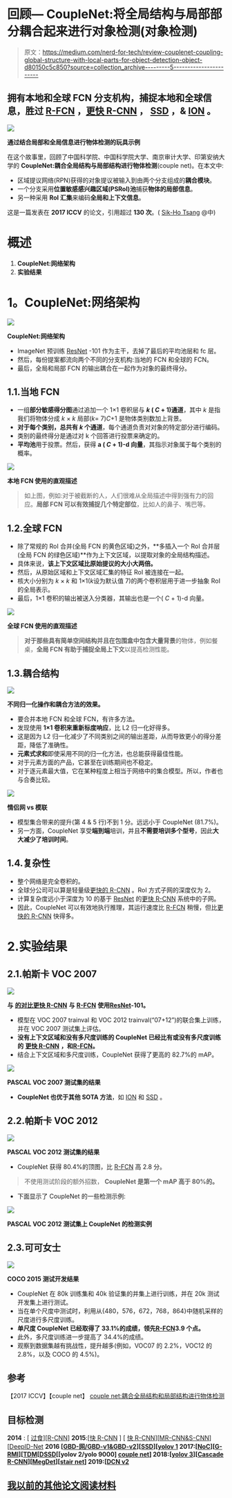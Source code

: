 # 回顾— CoupleNet:将全局结构与局部部分耦合起来进行对象检测(对象检测)

> 原文：<https://medium.com/nerd-for-tech/review-couplenet-coupling-global-structure-with-local-parts-for-object-detection-object-d80150c5c850?source=collection_archive---------5----------------------->

## 拥有本地和全球 FCN 分支机构，捕捉本地和全球信息，胜过 [R-FCN](https://towardsdatascience.com/review-r-fcn-positive-sensitive-score-maps-object-detection-91cd2389345c?source=post_page---------------------------) ，[更快 R-CNN](https://towardsdatascience.com/review-faster-r-cnn-object-detection-f5685cb30202?source=post_page---------------------------) ， [SSD](https://towardsdatascience.com/review-ssd-single-shot-detector-object-detection-851a94607d11?source=post_page---------------------------) ，& [ION](https://towardsdatascience.com/review-ion-inside-outside-net-2nd-runner-up-in-2015-coco-detection-object-detection-da19993f4766?source=post_page---------------------------) 。

![](img/706c15c91842075f3995291c4e1bf68f.png)

**通过结合局部和全局信息进行物体检测的玩具示例**

在这个故事里，回顾了中国科学院、中国科学院大学、南京审计大学、印第安纳大学的 **CoupleNet:耦合全局结构与局部结构进行物体检测**(couple net)。在本文中:

*   区域提议网络(RPN)获得的对象提议被输入到由两个分支组成的**耦合模块**。
*   一个分支采用**位置敏感感兴趣区域(PSRoI)池**捕获**物体的局部信息**。
*   另一种采用 **RoI 汇集**来编码**全局和上下文信息**。

这是一篇发表在 **2017 ICCV** 的论文，引用超过 **130 次**。( [Sik-Ho Tsang](https://medium.com/u/aff72a0c1243?source=post_page-----d80150c5c850--------------------------------) @中)

# 概述

1.  **CoupleNet:网络架构**
2.  **实验结果**

# **1。CoupleNet:网络架构**

![](img/e81603e3c0f54bef048d997acc1dae39.png)

**CoupleNet:网络架构**

*   ImageNet 预训练 [ResNet](https://towardsdatascience.com/review-resnet-winner-of-ilsvrc-2015-image-classification-localization-detection-e39402bfa5d8?source=post_page---------------------------) -101 作为主干，去掉了最后的平均池层和 fc 层。
*   然后，每份提案都流向两个不同的分支机构:当地的 FCN 和全球的 FCN。
*   最后，全局和局部 FCN 的输出耦合在一起作为对象的最终得分。

## 1.1.当地 FCN

*   一组**部分敏感得分图**通过追加一个 1×1 卷积层与 ***k* ( *C* + 1)通道**，其中 *k* 是指我们将物体分成 *k* × *k* 局部(*k*= 7)*C*+1 是物体类别数加上背景。
*   **对于每个类别，总共有 *k* 个通道**，每个通道负责对对象的特定部分进行编码。
*   类别的最终得分是通过对 k 个回答进行投票来确定的。
*   **平均池**用于投票。然后，获得 **a ( *C* + 1)-d 向量**，其指示对象属于每个类别的概率。

![](img/ef7d92b948b5fda40913a0eb3c105195.png)

**本地 FCN 使用的直观描述**

> 如上图，例如:对于被截断的人，人们很难从全局描述中得到强有力的回应。**局部 FCN 可以有效捕捉几个特定部位**，比如人的鼻子、嘴巴等。

## 1.2.全球 FCN

*   除了常规的 RoI 合并(全局 FCN 的黄色区域)之外，**多插入一个 RoI 合并层(全局 FCN 的绿色区域)**作为上下文区域，以提取对象的全局结构描述。
*   具体来说，**该上下文区域比原始提议的大小大两倍。**
*   然后，从原始区域和上下文区域汇集的特征 RoI 被连接在一起。
*   核大小分别为 *k* × *k* 和 1×1(*k*设为默认值 7)的两个卷积层用于进一步抽象 RoI 的全局表示。
*   最后，1×1 卷积的输出被送入分类器，其输出也是一个( *C* + 1)-d 向量。

![](img/dd03a708ee4c7922027499d1635d881e.png)

**全球 FCN 使用的直观描述**

> **对于那些具有简单空间结构并且在包围盒中包含大量背景**的物体，例如餐桌，**全局 FCN 有助于捕捉全局上下文**以提高检测性能。

## 1.3.耦合结构

![](img/da65131c19b31cd98c99fbf5646d11b6.png)

**不同归一化操作和耦合方法的效果。**

*   要合并本地 FCN 和全球 FCN，有许多方法。
*   发现使用 **1×1 卷积来重新标度响应**，比 L2 归一化好得多。
*   这是因为 L2 归一化减少了不同类别之间的输出差距，从而导致更小的得分差距，降低了准确性。
*   **元素式求和**即使采用不同的归一化方法，也总能获得最佳性能。
*   对于元素方面的产品，它甚至在训练期间也不稳定。
*   对于逐元素最大值，它在某种程度上相当于网络中的集合模型。所以，作者也与合奏比较。

![](img/b061dfef0133f7d2a057831300b1e6db.png)

**情侣网 vs 模联**

*   模型集合带来的提升(第 4 & 5 行)不到 1 分。远远小于 CoupleNet (81.7%)。
*   另一方面，CoupleNet 享受**端到端**培训，并且**不需要培训多个型号**，因此**大大减少了培训时间**。

## 1.4.复杂性

*   整个网络是完全卷积的。
*   全球分公司可以算是轻量级[更快的 R-CNN](https://towardsdatascience.com/review-faster-r-cnn-object-detection-f5685cb30202?source=post_page---------------------------) 。RoI 方式子网的深度仅为 2。
*   计算复杂度远小于深度为 10 的基于 [ResNet](https://towardsdatascience.com/review-resnet-winner-of-ilsvrc-2015-image-classification-localization-detection-e39402bfa5d8?source=post_page---------------------------) 的[更快 R-CNN](https://towardsdatascience.com/review-faster-r-cnn-object-detection-f5685cb30202?source=post_page---------------------------) 系统中的子网。
*   因此，CoupleNet 可以有效地执行推理，其运行速度比 [R-FCN](https://towardsdatascience.com/review-r-fcn-positive-sensitive-score-maps-object-detection-91cd2389345c?source=post_page---------------------------) 稍慢，但比[更快的 R-CNN](https://towardsdatascience.com/review-faster-r-cnn-object-detection-f5685cb30202?source=post_page---------------------------) 快得多。

# 2.实验结果

## 2.1.帕斯卡 VOC 2007

![](img/f1ca9cecb95f01cdc55f872440bfe5ee.png)

**与** [**的对比更快 R-CNN**](https://towardsdatascience.com/review-faster-r-cnn-object-detection-f5685cb30202?source=post_page---------------------------) **与** [**R-FCN**](https://towardsdatascience.com/review-r-fcn-positive-sensitive-score-maps-object-detection-91cd2389345c?source=post_page---------------------------) **使用**[**ResNet**](https://towardsdatascience.com/review-resnet-winner-of-ilsvrc-2015-image-classification-localization-detection-e39402bfa5d8?source=post_page---------------------------)**-101。**

*   模型在 VOC 2007 trainval 和 VOC 2012 trainval(“07+12”)的联合集上训练，并在 VOC 2007 测试集上评估。
*   **没有上下文区域和没有多尺度训练的 CoupleNet 已经比有或没有多尺度训练的** [**更快 R-CNN**](https://towardsdatascience.com/review-faster-r-cnn-object-detection-f5685cb30202?source=post_page---------------------------) **，和**[**R-FCN**](https://towardsdatascience.com/review-r-fcn-positive-sensitive-score-maps-object-detection-91cd2389345c?source=post_page---------------------------)**。**
*   结合上下文区域和多尺度训练，CoupleNet 获得了更高的 82.7%的 mAP。

![](img/b94aad77776cde5cbe8c232537664a31.png)

**PASCAL VOC 2007 测试集的结果**

*   **CoupleNet 也优于其他 SOTA 方法**，如 [ION](https://towardsdatascience.com/review-ion-inside-outside-net-2nd-runner-up-in-2015-coco-detection-object-detection-da19993f4766?source=post_page---------------------------) 和 [SSD](https://towardsdatascience.com/review-ssd-single-shot-detector-object-detection-851a94607d11?source=post_page---------------------------) 。

## 2.2.帕斯卡 VOC 2012

![](img/96b83677757b4c5c58b82c51fa03154b.png)

**PASCAL VOC 2012 测试集的结果**

*   CoupleNet 获得 80.4%的顶图，比 [R-FCN](https://towardsdatascience.com/review-r-fcn-positive-sensitive-score-maps-object-detection-91cd2389345c?source=post_page---------------------------) 高 2.8 分。

> 不使用测试阶段的额外招数， **CoupleNet 是第一个 mAP 高于 80%的。**

*   下面显示了 CoupleNet 的一些检测示例:

![](img/875eb982aac9e6c20b53576c6c1e1b95.png)

**PASCAL VOC 2012 测试集上 CoupleNet 的检测实例**

## 2.3.可可女士

![](img/36fefc534e968fbbb3010e4aedda3b4f.png)

**COCO 2015 测试开发结果**

*   CoupleNet 在 80k 训练集和 40k 验证集的并集上进行训练，并在 20k 测试开发集上进行测试。
*   当在单个尺度中测试时，利用从{480，576，672，768，864}中随机采样的尺度进行多尺度训练。
*   **单尺度 CoupleNet 已经取得了 33.1%的成绩，领先**[**R-FCN**](https://towardsdatascience.com/review-r-fcn-positive-sensitive-score-maps-object-detection-91cd2389345c?source=post_page---------------------------)**3.9 个点。**
*   此外，多尺度训练进一步提高了 34.4%的成绩。
*   观察到数据集越有挑战性，提升越多(例如，VOC07 的 2.2%，VOC12 的 2.8%，以及 COCO 的 4.5%)。

## 参考

【2017 ICCV】【couple net】
[couple net:耦合全局结构和局部结构进行物体检测](https://arxiv.org/abs/1708.02863)

## 目标检测

**2014** : [ [过食](/coinmonks/review-of-overfeat-winner-of-ilsvrc-2013-localization-task-object-detection-a6f8b9044754?source=post_page---------------------------)][[R-CNN](/coinmonks/review-r-cnn-object-detection-b476aba290d1?source=post_page---------------------------)]
**2015**:[[快 R-CNN](/coinmonks/review-fast-r-cnn-object-detection-a82e172e87ba) ] [ [快 R-CNN](https://towardsdatascience.com/review-faster-r-cnn-object-detection-f5685cb30202?source=post_page---------------------------)][[MR-CNN&S-CNN](https://towardsdatascience.com/review-mr-cnn-s-cnn-multi-region-semantic-aware-cnns-object-detection-3bd4e5648fde?source=post_page---------------------------)][[DeepID-Net](https://towardsdatascience.com/review-deepid-net-def-pooling-layer-object-detection-f72486f1a0f6?source=post_page---------------------------)
**2016 [[GBD-网/GBD-v1&GBD-v2](https://towardsdatascience.com/review-gbd-net-gbd-v1-gbd-v2-winner-of-ilsvrc-2016-object-detection-d625fbeadeac?source=post_page---------------------------)][[SSD](https://towardsdatascience.com/review-ssd-single-shot-detector-object-detection-851a94607d11?source=post_page---------------------------)][[yolov 1](https://towardsdatascience.com/yolov1-you-only-look-once-object-detection-e1f3ffec8a89?source=post_page---------------------------)
**2017**:[[NoC](/datadriveninvestor/review-noc-winner-in-2015-coco-ilsvrc-detection-object-detection-d5cc84e372a?source=post_page---------------------------)][[G-RMI](https://towardsdatascience.com/review-g-rmi-winner-in-2016-coco-detection-object-detection-af3f2eaf87e4?source=post_page---------------------------)][[TDM](/datadriveninvestor/review-tdm-top-down-modulation-object-detection-3f0efe9e0151?source=post_page---------------------------)[[DSSD](https://towardsdatascience.com/review-dssd-deconvolutional-single-shot-detector-object-detection-d4821a2bbeb5?source=post_page---------------------------)[[yolov 2/yolo 9000] [](https://towardsdatascience.com/review-yolov2-yolo9000-you-only-look-once-object-detection-7883d2b02a65?source=post_page---------------------------)[couple net](https://sh-tsang.medium.com/review-couplenet-coupling-global-structure-with-local-parts-for-object-detection-object-d80150c5c850)]
**2018**:[[yolov 3](https://towardsdatascience.com/review-yolov3-you-only-look-once-object-detection-eab75d7a1ba6?source=post_page---------------------------)][[Cascade R-CNN](/@sh.tsang/reading-cascade-r-cnn-delving-into-high-quality-object-detection-object-detection-8c7901cc7864)][[MegDet](/towards-artificial-intelligence/reading-megdet-a-large-mini-batch-object-detector-1st-place-of-coco-2017-detection-challenge-e82072e9b7f)][[stair net](/@sh.tsang/reading-stairnet-top-down-semantic-aggregation-object-detection-de689a94fe7e)]
**2019**:[[DCN v2](/towards-artificial-intelligence/review-dcnv2-deformable-convnets-v2-object-detection-instance-segmentation-3d8a18bee2f5)**

## [我以前的其他论文阅读材料](https://sh-tsang.medium.com/overview-my-reviewed-paper-lists-tutorials-946ce59fbf9e)